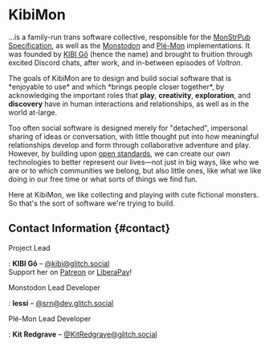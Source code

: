 #  KibiMon

…is a family-run trans software collective, responsible for the [MonStrPub Specification][MonStrPub], as well as the [Monstodon] and [Plé-Mon] implementations.
It was founded by [KIBI Gô](https://glitch.social/@kibi) (hence the name) and brought to fruition through excited Discord chats, after work, and in-between episodes of <cite>Voltron</cite>.

<div class="pull" markdown="block">
The goals of KibiMon are to design and build social software that is *enjoyable to use* and which *brings people closer together*, by acknowledging the important roles that <b>play</b>, <b>creativity</b>, <b>exploration</b>, and <b>discovery</b> have in human interactions and relationships, as well as in the world at-large.
</div>

Too often social software is designed merely for "detached", impersonal sharing of ideas or conversation, with little thought put into how meaningful relationships develop and form through collaborative adventure and play.
However, by building upon [open standards][ActivityPub Rocks], we can create our *own* technologies to better represent our lives—not just in big ways, like who we are or to which communities we belong, but also little ones, like what we like doing in our free time or what sorts of things we find fun.

Here at KibiMon, we like collecting and playing with cute fictional monsters.
So that's the sort of software we're trying to build.

##  Contact Information  {#contact}

Project Lead

: **KIBI Gô** – [@kibi@glitch.social](https://glitch.social/@kibi)<br />
  Support her on [Patreon](https://patreon.com/kibigo) or [LiberaPay](https://liberapay.com/kibigo/)!

Monstodon Lead Developer

: **lessi** – [@srn@dev.glitch.social](https://dev.glitch.social/@srn)

Plé-Mon Lead Developer

: **Kit Redgrave** – [@KitRedgrave@glitch.social](https://glitch.social/@KitRedgrave)


[ActivityPub Rocks]: <https://activitypub.rocks/>                      "ActivityPub Rocks!"
[MonStrPub]:         <https://www.monstr.pub/spec/monstrpub-overview/> "MonStrPub"
[Monstodon]:         <https://www.monstr.pub/monsto/>                  "Monstodon"
[Plé-Mon]:           <https://www.monstr.pub/ple/>                     "Plé-Mon"
